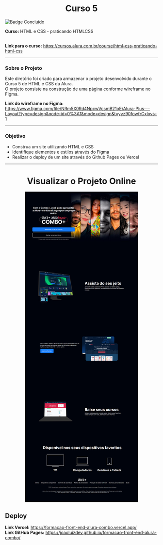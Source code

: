 <h1 align="center">Curso 5</h1> 

![Badge Concluído](http://img.shields.io/static/v1?label=STATUS&message=CONCLUÍDO&color=GREEN&style=for-the-badge)


**Curso:**  HTML e CSS - praticando HTMLCSS  
<br>

**Link para o curso:** https://cursos.alura.com.br/course/html-css-praticando-html-css

---
### Sobre o Projeto

Este diretório foi criado para armazenar o projeto desenvolvido durante o Curso 5 de HTML e CSS da Alura.  
O projeto consiste na construção de uma página conforme wireframe no Figma. 


**Link do wireframe no Figma:** https://www.figma.com/file/NRm5X0Rd4NpcwVcsmB21oE/Alura-Plus---Layout?type=design&node-id=0%3A1&mode=design&t=yyz90fowfrCxlovs-1

---
### Objetivo

- Construa um site utilizando HTML e CSS
- Identifique elementos e estilos através do Figma
- Realizar o deploy de um site através do Github Pages ou Vercel

---
<h1 align="center">Visualizar o Projeto Online</h1> 

<p align="center">
    <img src="imagens/print da tela.png" alt="tela inicial">
</p>


## Deploy
**Link Vercel:** https://formacao-front-end-alura-combo.vercel.app/  
**Link GitHub Pages:** https://joaoluizdev.github.io/formacao-front-end-alura-combo/
